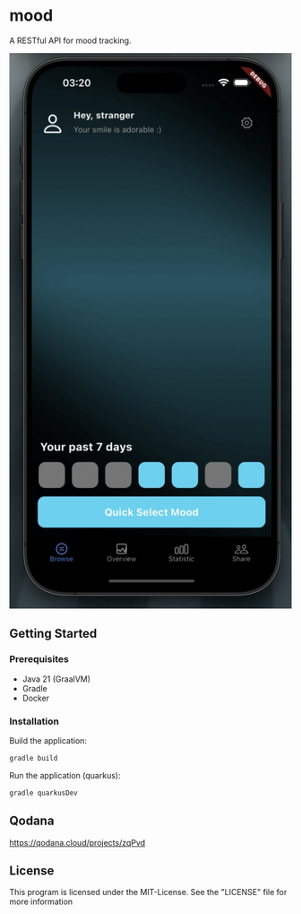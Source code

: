 # mood

A RESTful API for mood tracking.

![app](data/app.jpeg)

## Getting Started

### Prerequisites

- Java 21 (GraalVM)
- Gradle
- Docker

### Installation

Build the application:

```bash
gradle build
```

Run the application (quarkus):

```bash
gradle quarkusDev
```

## Qodana

https://qodana.cloud/projects/zqPvd

## License

This program is licensed under the MIT-License. See the "LICENSE" file for more information